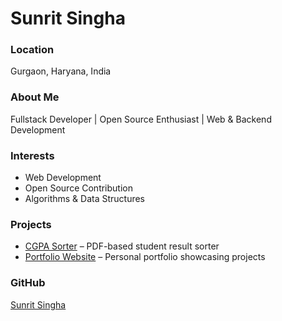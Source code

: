 # Sunrit Singha

### Location
Gurgaon, Haryana, India

### About Me
Fullstack Developer | Open Source Enthusiast | Web & Backend Development

### Interests
- Web Development  
- Open Source Contribution  
- Algorithms & Data Structures  

### Projects
- [CGPA Sorter](https://github.com/sunritsingha8-ux) – PDF-based student result sorter  
- [Portfolio Website](https://github.com/sunritsingha8-ux) – Personal portfolio showcasing projects  

### GitHub
[Sunrit Singha](https://github.com/sunritsingha8-ux)
